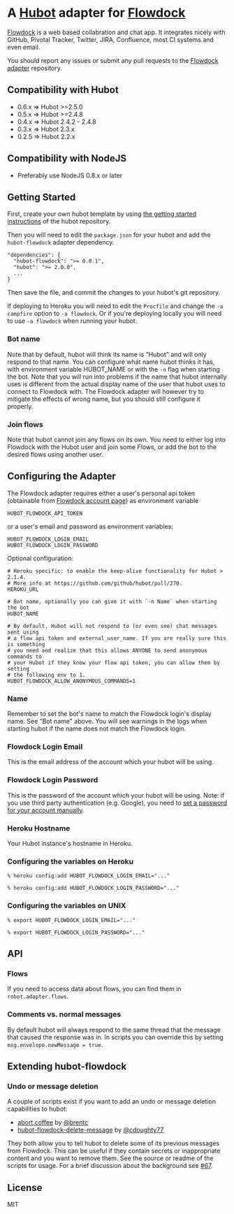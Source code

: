 # A [Hubot](https://github.com/github/hubot) adapter for [Flowdock](https://www.flowdock.com)

[Flowdock](https://www.flowdock.com/) is a web based collabration and chat app. It integrates nicely with GitHub, Pivotal Tracker, Twitter, JIRA, Confluence, most CI systems and even email.

You should report any issues or submit any pull requests to the
[Flowdock adapter](https://github.com/flowdock/hubot-flowdock) repository.

## Compatibility with Hubot

 * 0.6.x => Hubot >=2.5.0
 * 0.5.x => Hubot >=2.4.8
 * 0.4.x => Hubot 2.4.2 - 2.4.8
 * 0.3.x => Hubot 2.3.x
 * 0.2.5 => Hubot 2.2.x

## Compatibility with NodeJS

 * Preferably use NodeJS 0.8.x or later

## Getting Started

First, create your own hubot template by using [the getting started instructions](https://github.com/github/hubot/blob/master/docs/README.md) of the hubot repository.

Then you will need to edit the `package.json` for your hubot and add the
`hubot-flowdock` adapter dependency.

    "dependencies": {
      "hubot-flowdock": ">= 0.0.1",
      "hubot": ">= 2.0.0",
      ...
    }

Then save the file, and commit the changes to your hubot's git repository.

If deploying to Heroku you will need to edit the `Procfile` and change the
`-a campfire` option to `-a flowdock`. Or if you're deploying locally
you will need to use `-a flowdock` when running your hubot.

### Bot name

Note that by default, hubot will think its name is "Hubot" and will only respond to that name. You can configure what name hubot thinks it has, with environment variable HUBOT_NAME or with the `-n` flag when starting the bot. Note that you will run into problems if the name that hubot internally uses is different from the actual display name of the user that hubot uses to connect to Flowdock with. The Flowdock adapter will however try to mitigate the effects of wrong name, but you should still configure it properly.

### Join flows

Note that hubot cannot join any flows on its own. You need to either log into Flowdock with the Hubot user and join some Flows, or add the bot to the desired flows using another user.

## Configuring the Adapter

The Flowdock adapter requires either a user's personal api token (obtainable from [Flowdock account page](https://www.flowdock.com/account/tokens)) as environment variable

    HUBOT_FLOWDOCK_API_TOKEN

or a user's email and password as environment variables:

    HUBOT_FLOWDOCK_LOGIN_EMAIL
    HUBOT_FLOWDOCK_LOGIN_PASSWORD

Optional configuration:

    # Heroku specific: to enable the keep-alive functionality for Hubot > 2.1.4.
    # More info at https://github.com/github/hubot/pull/270.
    HEROKU_URL

    # Bot name, optionally you can give it with `-n Name` when starting the bot
    HUBOT_NAME

    # By default, Hubot will not respond to (or even see) chat messages sent using
    # a flow api token and external_user_name. If you are really sure this is something
    # you need and realize that this allows ANYONE to send anonymous commands to
    # your Hubot if they know your flow api token, you can allow them by setting
    # the following env to 1.
    HUBOT_FLOWDOCK_ALLOW_ANONYMOUS_COMMANDS=1

### Name

Remember to set the bot's name to match the Flowdock login's display name. See "Bot name" above. You will see warnings in the logs when starting hubot if the name does not match the Flowdock login.

### Flowdock Login Email

This is the email address of the account which your hubot will be using.

### Flowdock Login Password

This is the password of the account which your hubot will be using. Note: if you use third party authentication (e.g. Google), you need to [set a password for your account manually](https://www.flowdock.com/account/authorizations).

### Heroku Hostname

Your Hubot instance's hostname in Heroku.

### Configuring the variables on Heroku

    % heroku config:add HUBOT_FLOWDOCK_LOGIN_EMAIL="..."

    % heroku config:add HUBOT_FLOWDOCK_LOGIN_PASSWORD="..."

### Configuring the variables on UNIX

    % export HUBOT_FLOWDOCK_LOGIN_EMAIL="..."

    % export HUBOT_FLOWDOCK_LOGIN_PASSWORD="..."

## API

### Flows

If you need to access data about flows, you can find them in `robot.adapter.flows`.

### Comments vs. normal messages

By default hubot will always respond to the same thread that the message that caused the response was in. In scripts you can override this by setting `msg.envelope.newMessage = true`.

## Extending hubot-flowdock

### Undo or message deletion

A couple of scripts exist if you want to add an undo or message deletion capabilities to hubot:

* [abort.coffee](https://gist.github.com/brentc/63ce932e6c0dd8ea3b7a) by [@brentc](https://github.com/brentc)
* [hubot-flowdock-delete-message](https://github.com/cdoughty77/hubot-flowdock-delete-message) by [@cdoughty77](https://github.com/cdoughty77)

They both allow you to tell hubot to delete some of its previous messages from Flowdock. This can be useful if they contain secrets or inappropriate content and you want to remove them. See the source or readme of the scripts for usage. For a brief discussion about the background see [#67](https://github.com/flowdock/hubot-flowdock/issues/67).

## License

MIT
